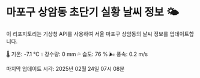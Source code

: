 
# 마포구 상암동 초단기 실황 날씨 정보 🌤️

이 리포지토리는 기상청 API를 사용하여 서울 마포구 상암동의 날씨 정보를 업데이트합니다. 

🌡️ 기온: -7.1 ℃
💧 강수량: 0 mm
💦 습도: 76 %
🌬️ 풍속: 0.2 m/s

마지막 업데이트 시각: 2025년 02월 24일 07시 08분    
